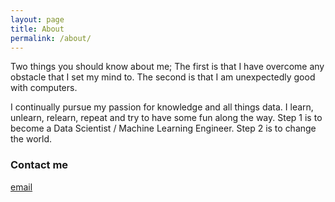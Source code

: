 ```yaml
---
layout: page
title: About
permalink: /about/
---
```


Two things you should know about me; The first is that I have overcome any obstacle that I set my mind to. The second is that I am unexpectedly good with computers.

I continually pursue my passion for knowledge and all things data. I learn, unlearn, relearn, repeat and try to have some fun along the way. Step 1 is to become a Data Scientist / Machine Learning Engineer. Step 2 is to change the world.

### Contact me

[email](mailto:bobbybroz@gmail.com)
